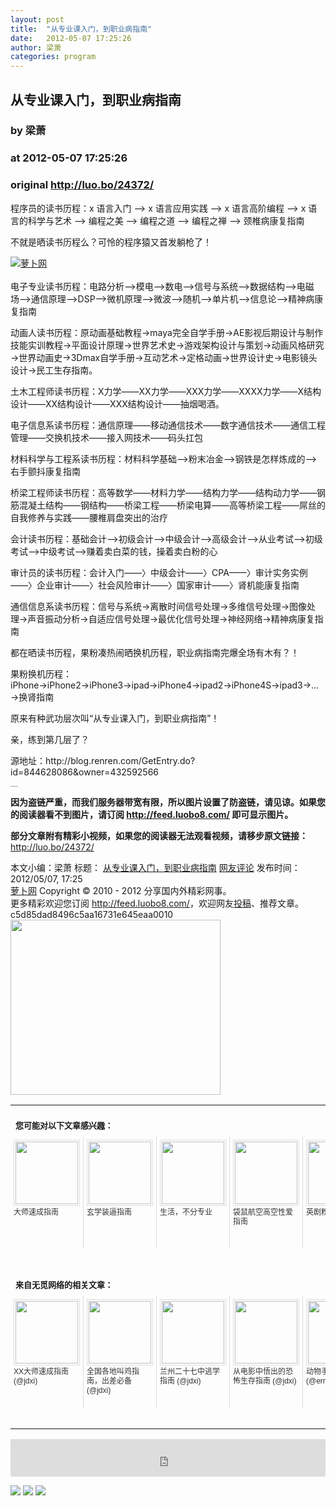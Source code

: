 ```yaml
---
layout: post
title:  "从专业课入门，到职业病指南"
date:   2012-05-07 17:25:26
author: 梁萧
categories: program
---
```


## 从专业课入门，到职业病指南
### by 梁萧
### at 2012-05-07 17:25:26
### original <http://luo.bo/24372/>

<p>程序员的读书历程：x 语言入门 —&gt; x 语言应用实践 —&gt; x 语言高阶编程 —&gt; x 语言的科学与艺术 —&gt; 编程之美 —&gt; 编程之道 —&gt; 编程之禅 —&gt; 颈椎病康复指南</p><p>不就是晒读书历程么？可怜的程序猿又首发躺枪了！</p><p><a title="萝卜网" href="http://dulei.si/files/2012/05/07/b8bf8e236623729dced3b94570c7f2b9.jpg"><img title="萝卜网" src="http://dulei.si/files/2012/05/07/b8bf8e236623729dced3b94570c7f2b9.jpg" alt="萝卜网" border="0"></a><br> <span></span><br> 电子专业读书历程：电路分析--&gt;模电--&gt;数电--&gt;信号与系统--&gt;数据结构--&gt;电磁场--&gt;通信原理--&gt;DSP--&gt;微机原理--&gt;微波--&gt;随机--&gt;单片机--&gt;信息论--&gt;精神病康复指南</p><p>动画人读书历程：原动画基础教程→maya完全自学手册→AE影视后期设计与制作技能实训教程→平面设计原理→世界艺术史→游戏架构设计与策划→动画风格研究→世界动画史→3Dmax自学手册→互动艺术→定格动画→世界设计史→电影镜头设计→民工生存指南。</p><p>土木工程师读书历程：X力学——XX力学——XXX力学——XXXX力学——X结构设计——XX结构设计——XXX结构设计——抽烟喝酒。</p><p>电子信息系读书历程：通信原理——移动通信技术——数字通信技术——通信工程管理——交换机技术——接入网技术——码头扛包</p><p>材料科学与工程系读书历程：材料科学基础—&gt;粉末冶金—&gt;钢铁是怎样炼成的—&gt;右手颤抖康复指南</p><p>桥梁工程师读书历程：高等数学——材料力学——结构力学——结构动力学——钢筋混凝土结构——钢结构——桥梁工程——桥梁电算——高等桥梁工程——屌丝的自我修养与实践——腰椎肩盘突出的治疗</p><p>会计读书历程：基础会计--&gt;初级会计--&gt;中级会计--&gt;高级会计--&gt;从业考试--&gt;初级考试--&gt;中级考试--&gt;赚着卖白菜的钱，操着卖白粉的心</p><p>审计员的读书历程：会计入门——〉中级会计——〉CPA——〉审计实务实例——〉企业审计——〉社会风险审计——〉国家审计——〉肾机能康复指南</p><p>通信信息系读书历程：信号与系统-&gt;离散时间信号处理-&gt;多维信号处理-&gt;图像处理-&gt;声音振动分析-&gt;自适应信号处理-&gt;最优化信号处理-&gt;神经网络-&gt;精神病康复指南</p><p>都在晒读书历程，果粉凑热闹晒换机历程，职业病指南完爆全场有木有？！</p><p>果粉换机历程：iPhone→iPhone2→iPhone3→ipad→iPhone4→ipad2→iPhone4S→ipad3→…→换肾指南</p><p>原来有种武功层次叫“从专业课入门，到职业病指南”！</p><p>亲，练到第几层了？</p><p>源地址：http://blog.renren.com/GetEntry.do?id=844628086&amp;owner=432592566</p><p style="margin:0;padding:0;height:1px;overflow:hidden"> <a href="http://www.wumii.com/widget/relatedItems.htm" style="border:0"><img src="http://static.wumii.com/images/pixel.png" alt="无觅相关文章插件，快速提升流量" style="border:0;padding:0;margin:0"></a></p><p><strong>因为盗链严重，而我们服务器带宽有限，所以图片设置了防盗链，请见谅。如果您的阅读器看不到图片，请订阅 <a href="http://feed.luobo8.com/">http://feed.luobo8.com/</a> 即可显示图片。</strong></p><p><strong>部分文章附有精彩小视频，如果您的阅读器无法观看视频，请移步原文链接：</strong> <a href="http://luo.bo/24372/" title="从专业课入门，到职业病指南">http://luo.bo/24372/</a></p> 本文小编：梁萧 标题： <a href="http://luo.bo/24372/" title="从专业课入门，到职业病指南">从专业课入门，到职业病指南</a> <a href="http://luo.bo/24372/#comments" title="to the comments">网友评论</a> 发布时间：2012/05/07, 17:25 <br> <a href="http://luo.bo/" title="萝卜网 - 人人都是艺术家">萝卜网</a> Copyright © 2010 - 2012 分享国内外精彩网事。<br> 更多精彩欢迎您订阅 <a href="http://feed.luobo8.com/">http://feed.luobo8.com/</a>，欢迎网友<a href="http://luo.bo/delivery/">投稿</a>、推荐文章。<br> c5d85dad8496c5aa16731e645eaa0010<br><a href="http://s.click.taobao.com/t_9?p=mm_11009023_2276368_9074249&amp;l=http%3A%2F%2Fmall.taobao.com%2F&amp;eventid=101766"><img src="http://a.tbcdn.cn/apps/med/www/images/pub/tmall/336x280.jpg" width="336px" height="280px" border="0"></a><br><table cellspacing="0" cellpadding="3" border="0" style="clear:both"><tr><td colspan="5"><b><font size="-1" style="display:block!important;padding:20px 0 5px!important">您可能对以下文章感兴趣：</font></b></td></tr><tr><td width="106" valign="top" style="padding:5px!important;margin:0!important"> <a title="大师速成指南" style="text-decoration:none!important" href="http://app.wumii.com/ext/redirect?url=http%3A%2F%2Fluo.bo%2F23786%2F&amp;from=http%3A%2F%2Fluo.bo%2F24372%2F"> <img style="margin:0!important;padding:2px!important;border:1px solid #dddddd!important;width:100px!important;height:100px!important" src="http://static.wumii.com/site_images/2012/04/24/22771377.jpg" width="100px" height="100px"><br> <font size="-1" color="#333333" style="display:block!important;line-height:15px!important;width:106px!important;font:12px/15px arial!important;height:60px!important;margin:3px 0 0 0!important;padding:0!important;overflow:hidden!important">大师速成指南</font> </a></td><td width="106" valign="top" style="padding:5px!important;margin:0!important;border-left:1px solid #dddddd!important"> <a title="玄学装逼指南" style="text-decoration:none!important" href="http://app.wumii.com/ext/redirect?url=http%3A%2F%2Fluo.bo%2F23147%2F&amp;from=http%3A%2F%2Fluo.bo%2F24372%2F"> <img style="margin:0!important;padding:2px!important;border:1px solid #dddddd!important;width:100px!important;height:100px!important" src="http://static.wumii.com/site_images/2012/04/09/19092939.jpg" width="100px" height="100px"><br> <font size="-1" color="#333333" style="display:block!important;line-height:15px!important;width:106px!important;font:12px/15px arial!important;height:60px!important;margin:3px 0 0 0!important;padding:0!important;overflow:hidden!important">玄学装逼指南</font> </a></td><td width="106" valign="top" style="padding:5px!important;margin:0!important;border-left:1px solid #dddddd!important"> <a title="生活，不分专业" style="text-decoration:none!important" href="http://app.wumii.com/ext/redirect?url=http%3A%2F%2Fluo.bo%2F15441%2F&amp;from=http%3A%2F%2Fluo.bo%2F24372%2F"> <img style="margin:0!important;padding:2px!important;border:1px solid #dddddd!important;width:100px!important;height:100px!important" src="http://static.wumii.com/site_images/2011/10/18/9392276.jpg" width="100px" height="100px"><br> <font size="-1" color="#333333" style="display:block!important;line-height:15px!important;width:106px!important;font:12px/15px arial!important;height:60px!important;margin:3px 0 0 0!important;padding:0!important;overflow:hidden!important">生活，不分专业</font> </a></td><td width="106" valign="top" style="padding:5px!important;margin:0!important;border-left:1px solid #dddddd!important"> <a title="袋鼠航空高空性爱指南" style="text-decoration:none!important" href="http://app.wumii.com/ext/redirect?url=http%3A%2F%2Fluo.bo%2F2268%2F&amp;from=http%3A%2F%2Fluo.bo%2F24372%2F"> <img style="margin:0!important;padding:2px!important;border:1px solid #dddddd!important;width:100px!important;height:100px!important" src="http://static.wumii.com/site_images/2011/02/25/2935602.jpg" width="100px" height="100px"><br> <font size="-1" color="#333333" style="display:block!important;line-height:15px!important;width:106px!important;font:12px/15px arial!important;height:60px!important;margin:3px 0 0 0!important;padding:0!important;overflow:hidden!important">袋鼠航空高空性爱指南</font> </a></td><td width="106" valign="top" style="padding:5px!important;margin:0!important;border-left:1px solid #dddddd!important"> <a title="英剧粉儿装逼指南" style="text-decoration:none!important" href="http://app.wumii.com/ext/redirect?url=http%3A%2F%2Fluo.bo%2F23226%2F&amp;from=http%3A%2F%2Fluo.bo%2F24372%2F"> <img style="margin:0!important;padding:2px!important;border:1px solid #dddddd!important;width:100px!important;height:100px!important" src="http://static.wumii.com/site_images/2012/04/11/19232226.jpg" width="100px" height="100px"><br> <font size="-1" color="#333333" style="display:block!important;line-height:15px!important;width:106px!important;font:12px/15px arial!important;height:60px!important;margin:3px 0 0 0!important;padding:0!important;overflow:hidden!important">英剧粉儿装逼指南</font> </a></td></tr> <td><br><tr><td colspan="5"><b><font size="-1" style="display:block!important;padding:20px 0 5px!important">来自无觅网络的相关文章：</font></b></td></tr><tr><td width="106" valign="top" style="padding:5px!important;margin:0!important"> <a title="XX大师速成指南" style="text-decoration:none!important" href="http://app.wumii.com/ext/redirect?url=http%3A%2F%2Fjdxi.net%2Fpost%2Fxx-dashi%2F&amp;from=http%3A%2F%2Fluo.bo%2F24372%2F"> <img style="margin:0!important;padding:2px!important;border:1px solid #dddddd!important;width:100px!important;height:100px!important" src="http://static.wumii.com/site_images/2012/05/02/24340168.jpg" width="100px" height="100px"><br> <font size="-1" color="#333333" style="display:block!important;line-height:15px!important;width:106px!important;font:12px/15px arial!important;height:60px!important;margin:3px 0 0 0!important;padding:0!important;overflow:hidden!important">XX大师速成指南 (@jdxi)</font> </a></td><td width="106" valign="top" style="padding:5px!important;margin:0!important;border-left:1px solid #dddddd!important"> <a title="全国各地叫鸡指南，出差必备" style="text-decoration:none!important" href="http://app.wumii.com/ext/redirect?url=http%3A%2F%2Fjdxi.net%2Fpost%2Fjiao-ji%2F&amp;from=http%3A%2F%2Fluo.bo%2F24372%2F"> <img style="margin:0!important;padding:2px!important;border:1px solid #dddddd!important;width:100px!important;height:100px!important" src="http://jdxi.net/nimei/2011/1/logotouxiang.jpg" width="100px" height="100px"><br> <font size="-1" color="#333333" style="display:block!important;line-height:15px!important;width:106px!important;font:12px/15px arial!important;height:60px!important;margin:3px 0 0 0!important;padding:0!important;overflow:hidden!important">全国各地叫鸡指南，出差必备 (@jdxi)</font> </a></td><td width="106" valign="top" style="padding:5px!important;margin:0!important;border-left:1px solid #dddddd!important"> <a title="兰州二十七中逃学指南" style="text-decoration:none!important" href="http://app.wumii.com/ext/redirect?url=http%3A%2F%2Fjdxi.net%2Fpost%2Ftao-xue.html&amp;from=http%3A%2F%2Fluo.bo%2F24372%2F"> <img style="margin:0!important;padding:2px!important;border:1px solid #dddddd!important;width:100px!important;height:100px!important" src="http://static.wumii.com/site_images/2011/12/11/12198397.jpg" width="100px" height="100px"><br> <font size="-1" color="#333333" style="display:block!important;line-height:15px!important;width:106px!important;font:12px/15px arial!important;height:60px!important;margin:3px 0 0 0!important;padding:0!important;overflow:hidden!important">兰州二十七中逃学指南 (@jdxi)</font> </a></td><td width="106" valign="top" style="padding:5px!important;margin:0!important;border-left:1px solid #dddddd!important"> <a title="从电影中悟出的恐怖生存指南" style="text-decoration:none!important" href="http://app.wumii.com/ext/redirect?url=http%3A%2F%2Fjdxi.net%2Fpost%2Fsheng-cun.html&amp;from=http%3A%2F%2Fluo.bo%2F24372%2F"> <img style="margin:0!important;padding:2px!important;border:1px solid #dddddd!important;width:100px!important;height:100px!important" src="http://static.wumii.com/site_images/2011/11/22/11265077.jpg" width="100px" height="100px"><br> <font size="-1" color="#333333" style="display:block!important;line-height:15px!important;width:106px!important;font:12px/15px arial!important;height:60px!important;margin:3px 0 0 0!important;padding:0!important;overflow:hidden!important">从电影中悟出的恐怖生存指南 (@jdxi)</font> </a></td><td width="106" valign="top" style="padding:5px!important;margin:0!important;border-left:1px solid #dddddd!important"> <a title="动物手影指南" style="text-decoration:none!important" href="http://app.wumii.com/ext/redirect?url=http%3A%2F%2Fwww.ermiao.com%2Fgallery%2F20110802%2F20883.html&amp;from=http%3A%2F%2Fluo.bo%2F24372%2F"> <img style="margin:0!important;padding:2px!important;border:1px solid #dddddd!important;width:100px!important;height:100px!important" src="http://static.wumii.com/site_images/2011/08/02/20475161.gif" width="100px" height="100px"><br> <font size="-1" color="#333333" style="display:block!important;line-height:15px!important;width:106px!important;font:12px/15px arial!important;height:60px!important;margin:3px 0 0 0!important;padding:0!important;overflow:hidden!important">动物手影指南 (@ermiao)</font> </a></td></tr><tr><td colspan="5" align="right"> <a style="text-decoration:none!important" href="http://www.wumii.com/widget/relatedItems" title="无觅相关文章插件"> <font size="-1" color="#bbbbbb" style="display:block!important;font-family:arial!important;padding:5px 0!important;font-size:12px!important;color:#bbb!important">无觅</font> </a></td></tr></td></table><p><iframe src="http://feedads.g.doubleclick.net/~ah/f/7sv1ooo89v8jfelhdjk8plpa64/468/60#http%3A%2F%2Fluo.bo%2F24372%2F" width="100%" height="60" frameborder="0" scrolling="no" marginwidth="0" marginheight="0"></iframe></p><div>
<a href="http://feeds.feedburner.com/~ff/tamd?a=2uOCLZVT2qQ:49VSP8phrjc:yIl2AUoC8zA"><img src="http://feeds.feedburner.com/~ff/tamd?d=yIl2AUoC8zA" border="0"></a> <a href="http://feeds.feedburner.com/~ff/tamd?a=2uOCLZVT2qQ:49VSP8phrjc:qj6IDK7rITs"><img src="http://feeds.feedburner.com/~ff/tamd?d=qj6IDK7rITs" border="0"></a> <a href="http://feeds.feedburner.com/~ff/tamd?a=2uOCLZVT2qQ:49VSP8phrjc:-BTjWOF_DHI"><img src="http://feeds.feedburner.com/~ff/tamd?i=2uOCLZVT2qQ:49VSP8phrjc:-BTjWOF_DHI" border="0"></a>
</div>